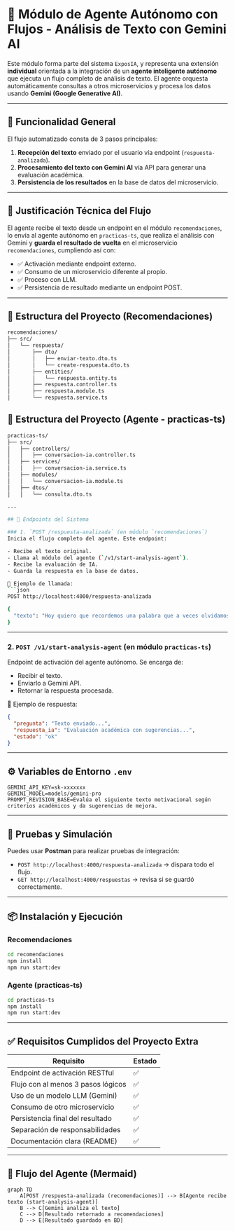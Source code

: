 
# 🤖 Módulo de Agente Autónomo con Flujos - Análisis de Texto con Gemini AI

Este módulo forma parte del sistema `ExposIA`, y representa una extensión **individual** orientada a la integración de un **agente inteligente autónomo** que ejecuta un flujo completo de análisis de texto. El agente orquesta automáticamente consultas a otros microservicios y procesa los datos usando **Gemini (Google Generative AI)**.

---

## 🚀 Funcionalidad General

El flujo automatizado consta de 3 pasos principales:

1. **Recepción del texto** enviado por el usuario vía endpoint (`respuesta-analizada`).
2. **Procesamiento del texto con Gemini AI** vía API para generar una evaluación académica.
3. **Persistencia de los resultados** en la base de datos del microservicio.

---

## 📐 Justificación Técnica del Flujo

El agente recibe el texto desde un endpoint en el módulo `recomendaciones`, lo envía al agente autónomo en `practicas-ts`, que realiza el análisis con Gemini y **guarda el resultado de vuelta** en el microservicio `recomendaciones`, cumpliendo así con:

- ✅ Activación mediante endpoint externo.
- ✅ Consumo de un microservicio diferente al propio.
- ✅ Proceso con LLM.
- ✅ Persistencia de resultado mediante un endpoint POST.

---

## 🧱 Estructura del Proyecto (Recomendaciones)

```bash
recomendaciones/
├── src/
│   └── respuesta/
│       ├── dto/
│       │   ├── enviar-texto.dto.ts
│       │   └── create-respuesta.dto.ts
│       ├── entities/
│       │   └── respuesta.entity.ts
│       ├── respuesta.controller.ts
│       ├── respuesta.module.ts
│       └── respuesta.service.ts
```

## 🧱 Estructura del Proyecto (Agente - practicas-ts)

```bash
practicas-ts/
├── src/
│   ├── controllers/
│   │   ├── conversacion-ia.controller.ts
│   ├── services/
│   │   ├── conversacion-ia.service.ts
│   ├── modules/
│   │   └── conversacion-ia.module.ts
│   ├── dtos/
│   │   └── consulta.dto.ts

---

## 📌 Endpoints del Sistema

### 1. `POST /respuesta-analizada` (en módulo `recomendaciones`)
Inicia el flujo completo del agente. Este endpoint:

- Recibe el texto original.
- Llama al módulo del agente (`/v1/start-analysis-agent`).
- Recibe la evaluación de IA.
- Guarda la respuesta en la base de datos.

📍 Ejemplo de llamada:
```json
POST http://localhost:4000/respuesta-analizada

{
  "texto": "Hoy quiero que recordemos una palabra que a veces olvidamos: propósito..."
}
```

---

### 2. `POST /v1/start-analysis-agent` (en módulo `practicas-ts`)
Endpoint de activación del agente autónomo. Se encarga de:

- Recibir el texto.
- Enviarlo a Gemini API.
- Retornar la respuesta procesada.

📍 Ejemplo de respuesta:
```json
{
  "pregunta": "Texto enviado...",
  "respuesta_ia": "Evaluación académica con sugerencias...",
  "estado": "ok"
}
```

---

## ⚙️ Variables de Entorno `.env`

```env
GEMINI_API_KEY=sk-xxxxxxx
GEMINI_MODEL=models/gemini-pro
PROMPT_REVISION_BASE=Evalúa el siguiente texto motivacional según criterios académicos y da sugerencias de mejora.
```

---

## 🧪 Pruebas y Simulación

Puedes usar **Postman** para realizar pruebas de integración:

- `POST http://localhost:4000/respuesta-analizada` → dispara todo el flujo.
- `GET http://localhost:4000/respuestas` → revisa si se guardó correctamente.

---

## 📦 Instalación y Ejecución

### Recomendaciones
```bash
cd recomendaciones
npm install
npm run start:dev
```

### Agente (practicas-ts)
```bash
cd practicas-ts
npm install
npm run start:dev
```

---

## ✅ Requisitos Cumplidos del Proyecto Extra

| Requisito                                     | Estado   |
|----------------------------------------------|----------|
| Endpoint de activación RESTful               | ✅        |
| Flujo con al menos 3 pasos lógicos           | ✅        |
| Uso de un modelo LLM (Gemini)                | ✅        |
| Consumo de otro microservicio                | ✅        |
| Persistencia final del resultado             | ✅        |
| Separación de responsabilidades              | ✅        |
| Documentación clara (README)                 | ✅        |

---

## 🧠 Flujo del Agente (Mermaid)

```mermaid
graph TD
    A[POST /respuesta-analizada (recomendaciones)] --> B[Agente recibe texto (start-analysis-agent)]
    B --> C[Gemini analiza el texto]
    C --> D[Resultado retornado a recomendaciones]
    D --> E[Resultado guardado en BD]
```


